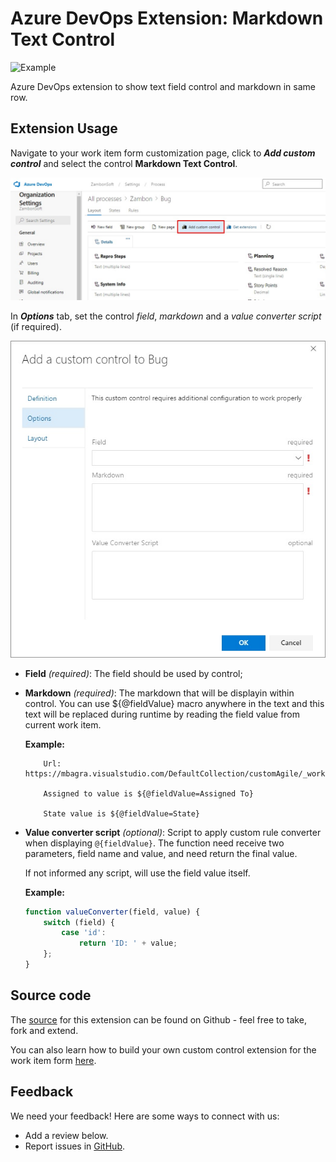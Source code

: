 # Azure DevOps Extension: Markdown Text Control

![Example](static/images/Example.jpg)

Azure DevOps extension to show text field control and markdown in same row.

## Extension Usage

Navigate to your work item form customization page, click to ***Add custom control*** and select the control **Markdown Text Control**.

![Layout Customization](static/images/Print1.jpg)

In ***Options*** tab, set the control *field*, *markdown* and a *value converter script* (if required).

![Configuration](static/images/Print2.jpg)

* **Field** *(required)*: The field should be used by control;

* **Markdown** *(required)*: The markdown that will be displayin within control. You can use ${@fieldValue} macro anywhere in the text and this text will be replaced during runtime by reading the field value from current work item.

    **Example:**
    ```
	    Url: https://mbagra.visualstudio.com/DefaultCollection/customAgile/_workitems/edit/${@fieldValue=ID}

	    Assigned to value is ${@fieldValue=Assigned To}

	    State value is ${@fieldValue=State}
    ```

* **Value converter script** *(optional)*: Script to apply custom rule converter when displaying ```@{fieldValue}```. The function need receive two parameters, field name and value, and need return the final value.

    If not informed any script, will use the field value itself.

    **Example:**
    ```javascript
    function valueConverter(field, value) {
        switch (field) {
            case 'id':
                return 'ID: ' + value;
        };
    }
    ```

## Source code

The [source](https://github.com/RicardoZambon/devops-markdown-text-control) for this extension can be found on Github - feel free to take, fork and extend.

You can also learn how to build your own custom control extension for the work item form [here](https://www.visualstudio.com/en-us/docs/integrate/extensions/develop/custom-control).

## Feedback
We need your feedback! Here are some ways to connect with us:

* Add a review below.
* Report issues in [GitHub](https://github.com/RicardoZambon/devops-markdown-text-control).
